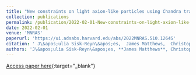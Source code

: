 ```yaml
---
title: "New constraints on light axion-like particles using Chandra transmission grating spectroscopy of the powerful cluster-hosted quasar H1821+643"
collection: publications
permalink: /publication/2022-02-01-New-constraints-on-light-axion-like-particles-using-Chandra-transmission-grating-spectroscopy-of-the-powerful-cluster-hosted-quasar-H1821643
date: 2022-02-01
venue: 'MNRAS'
paperurl: 'https://ui.adsabs.harvard.edu/abs/2022MNRAS.510.1264S'
citation: ' J\&apos;ulia Sisk-Reyn\&apos;es,  James Matthews,  Christopher Reynolds,  Helen Russell,  Robyn Smith,  M. Marsh, &quot;New constraints on light axion-like particles using Chandra transmission grating spectroscopy of the powerful cluster-hosted quasar H1821+643.&quot; MNRAS, 2022.'
authors: 'J\&apos;ulia Sisk-Reyn\&apos;es, **James Matthews**, Christopher Reynolds,  et al.'
---
```

[Access paper here](https://ui.adsabs.harvard.edu/abs/2022MNRAS.510.1264S){:target="_blank"}
